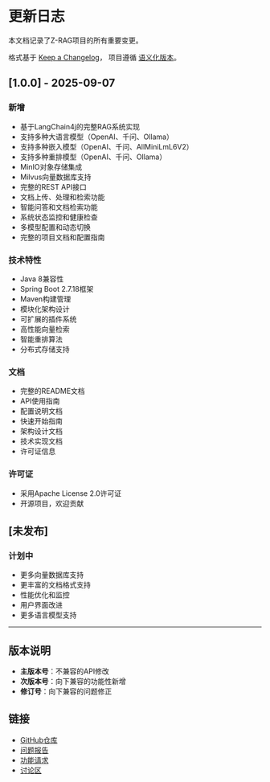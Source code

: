 # 更新日志

本文档记录了Z-RAG项目的所有重要变更。

格式基于 [Keep a Changelog](https://keepachangelog.com/zh-CN/1.0.0/)，
项目遵循 [语义化版本](https://semver.org/lang/zh-CN/)。

## [1.0.0] - 2025-09-07

### 新增
- 基于LangChain4j的完整RAG系统实现
- 支持多种大语言模型（OpenAI、千问、Ollama）
- 支持多种嵌入模型（OpenAI、千问、AllMiniLmL6V2）
- 支持多种重排模型（OpenAI、千问、Ollama）
- MinIO对象存储集成
- Milvus向量数据库支持
- 完整的REST API接口
- 文档上传、处理和检索功能
- 智能问答和文档检索功能
- 系统状态监控和健康检查
- 多模型配置和动态切换
- 完整的项目文档和配置指南

### 技术特性
- Java 8兼容性
- Spring Boot 2.7.18框架
- Maven构建管理
- 模块化架构设计
- 可扩展的插件系统
- 高性能向量检索
- 智能重排算法
- 分布式存储支持

### 文档
- 完整的README文档
- API使用指南
- 配置说明文档
- 快速开始指南
- 架构设计文档
- 技术实现文档
- 许可证信息

### 许可证
- 采用Apache License 2.0许可证
- 开源项目，欢迎贡献

## [未发布]

### 计划中
- 更多向量数据库支持
- 更丰富的文档格式支持
- 性能优化和监控
- 用户界面改进
- 更多语言模型支持

---

## 版本说明

- **主版本号**：不兼容的API修改
- **次版本号**：向下兼容的功能性新增
- **修订号**：向下兼容的问题修正

## 链接

- [GitHub仓库](https://github.com/james-zou/zrag)
- [问题报告](https://github.com/james-zou/zrag/issues)
- [功能请求](https://github.com/james-zou/zrag/issues)
- [讨论区](https://github.com/james-zou/zrag/discussions)
